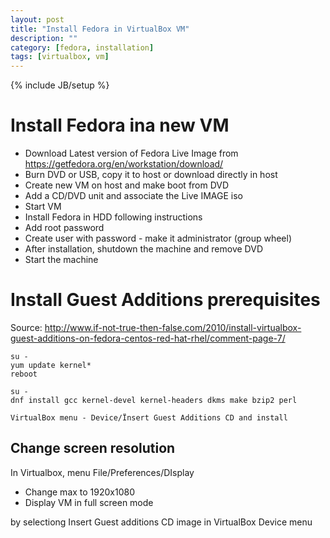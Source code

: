 ```yaml
---
layout: post
title: "Install Fedora in VirtualBox VM"
description: ""
category: [fedora, installation]
tags: [virtualbox, vm]
---
```

{% include JB/setup %}

# Install Fedora ina new VM
- Download Latest version of Fedora Live Image from <https://getfedora.org/en/workstation/download/>
- Burn DVD or USB, copy it to host or download directly in host
- Create new VM on host and make boot from DVD
- Add a CD/DVD unit and associate the Live IMAGE iso
- Start VM
- Install Fedora in HDD following instructions
- Add root password
- Create user with password - make it administrator (group wheel)
- After installation, shutdown the machine and remove DVD
- Start the machine

# Install Guest Additions prerequisites
Source: <http://www.if-not-true-then-false.com/2010/install-virtualbox-guest-additions-on-fedora-centos-red-hat-rhel/comment-page-7/>

    su -
    yum update kernel*
    reboot
    
    su -
    dnf install gcc kernel-devel kernel-headers dkms make bzip2 perl

    VirtualBox menu - Device/Ïnsert Guest Additions CD and install

## Change screen resolution
In Virtualbox, menu File/Preferences/DIsplay

- Change max to 1920x1080
- Display VM in full screen mode

    


by selectiong Insert Guest additions CD image in VirtualBox Device menu
